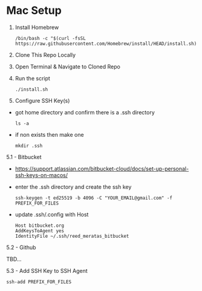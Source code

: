 # Mac Setup

1. Install Homebrew

    ```
    /bin/bash -c "$(curl -fsSL https://raw.githubusercontent.com/Homebrew/install/HEAD/install.sh)"
    ```

2. Clone This Repo Locally

3. Open Terminal & Navigate to Cloned Repo

4. Run the script

    ```
    ./install.sh
    ```

5. Configure SSH Key(s)

- got home directory and confirm there is a .ssh directory
    ```
    ls -a
    ```

- if non exists then make one
    ```
    mkdir .ssh
    ```


5.1 - Bitbucket

- https://support.atlassian.com/bitbucket-cloud/docs/set-up-personal-ssh-keys-on-macos/

- enter the .ssh directory and create the ssh key

    ```
    ssh-keygen -t ed25519 -b 4096 -C "YOUR_EMAIL@gmail.com" -f PREFIX_FOR_FILES
    ```

- update .ssh/.config with Host

    ```
    Host bitbucket.org
    AddKeysToAgent yes
    IdentityFile ~/.ssh/reed_meratas_bitbucket
    ```



5.2 - Github

TBD...

5.3 - Add SSH Key to SSH Agent

```
ssh-add PREFIX_FOR_FILES
```

